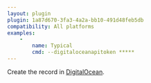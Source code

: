 ```yaml
---
layout: plugin
plugin: 1a87d670-3fa3-4a2a-bb10-491d48feb5db
compatibility: All platforms
examples:
    -
        name: Typical
        cmd: ‑‑digitaloceanapitoken *****
---
```

Create the record in [DigitalOcean](https://www.digitalocean.com/).
